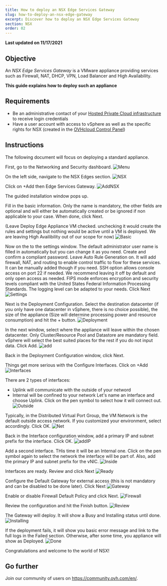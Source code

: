 ```yaml
---
title: How to deploy an NSX Edge Services Gateway
slug: how-to-deploy-an-nsx-edge-gateway
excerpt: Discover how to deploy an NSX Edge Services Gateway
section: NSX
order: 02
---
```


**Last updated on 11/17/2021**

## Objective

An *NSX Edge Services Gateway* is a VMware appliance providing services such as Firewall, NAT, DHCP, VPN, Load Balancer and High Availability.

**This guide explains how to deploy such an appliance**

## Requirements

- Be an administrative contact of your [Hosted Private Cloud infrastructure](https://www.ovhcloud.com/en-gb/enterprise/products/hosted-private-cloud/) to receive login credentials
- Have a user account with access to vSphere as well as the specific rights for NSX (created in the [OVHcloud Control Panel](https://www.ovh.com/auth/?action=gotomanager&from=https://www.ovh.co.uk/&ovhSubsidiary=GB))

## Instructions

The following document will focus on deploying a standard appliance.

First, go to the Networking and Security dashboard.
![Menu](images/en01dash.png)

On the left side, navigate to the NSX Edges section.
![NSX](images/en02nsx.png)

Click on +Add then Edge Services Gateway.
![AddNSX](images/en03add.png)

The guided installation  window pops up.

Fill in the basic information. Only the name is mandatory, the other fields are optional and will either be automatically created or be ignored if non applicable to your case. When done, click Next.

(Leave Deploy Edge Appliance VM checked. unchecking it would create the rules and settings but nothing would be active until a VM is deployed. We are leaving High Availibility out of our scope for now)
![Basic](images/en04basic.png)

Now on the to the settings window.
The default administrator user name is filled in automatically but you can change it as you need.
Create and confirm a compliant password.
Leave Auto Rule Generation on. It will add firewall, NAT, and routing to enable control traffic to flow for these services. It can be manually added though if you need.
SSH option allows console access on port 22 if needed. We recommend leaving it off by default and only open access as needed. 
FIPS mode enforces encryption and security levels compliant with the United States Federal Information Processing Standards. 
The logging level can be adapted to your needs.
Click Next
![Settings](images/en05settings.png)

Next is the Deployment Configuration.
Select the destination datacenter (if you only have one datacenter in vSphere, there is no choice possible), the size of the appliance (Size will determine processing power and resource consumption) and hit the + button.
![Deployment](images/en06deploy.png)

In the next window, select where the appliance will leave within the chosen datacenter.
Only Cluster/Resource Pool and Datastore are mandatory field. vSphere will select the best suited places for the rest if you do not input data.
Click Add.
![add](images/en07add.png)

Back in the Deployment Configuration window, click Next.

Things get more serious with the Configure Interfaces.
Click on +Add
![Interfaces](images/en08inter.png)

There are 2 types of interfaces:
- Uplink will communicate with the outside of your netword
- Internal will be confined to your network
Let's name an interface and choose Uplink. Click on the pen symbol to select how it will connect out.
![Outside](images/en09out.png)

Typically, in the Distributed Virtual Port Group, the VM Network is the default outside access network. If you customized your environment, select accordingly.
Click OK.
![Net](images/en10standard.png)

Back in the Interface configuration window, add a primary IP and subnet prefix for the interface. 
Click OK.
![addIP](images/en10standard02.png)

Add a second interface. THis time it will be an Internal one.
Click on the pen symbol again to select the network the interface will be part of.
Also, add the primary IP and subnet prefix for the vNIC.
![Inside](images/en11in.png)

Interfaces are ready. Review and click Next
![Ready](images/en12ready.png)

Configure the Default Gateway for external access (this is not mandatory and can be disabled to be done later).
Click Next
![Gateway](images/en13gw.png)

Enable or disable Firewall Default Policy and click Next.
![Firewall](images/en14fw.png)

Review the configuration and hit the Finish button.
![Review](images/en15review.png)

The Gateway will deploy. It will show a Busy and Installing status until done.
![Installing](images/en16busy.png)

If the deployment fails, it will show you basic error message and link to the full logs in the Failed section.
Otherwise, after some time, you appliance will show as Deployed.
![Done](images/en17dones.png)

Congratulations and welcome to the world of NSX!


## Go further

Join our community of users on <https://community.ovh.com/en/>.
